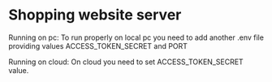 # Shopping website server

Running on pc:
To run properly on local pc you need to add another .env file providing values ACCESS_TOKEN_SECRET and PORT 

Running on cloud:
On cloud you need to set ACCESS_TOKEN_SECRET value.
